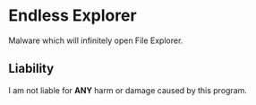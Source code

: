 # Endless Explorer
Malware which will infinitely open File Explorer.

## Liability
I am not liable for **ANY** harm or damage caused by this program.
